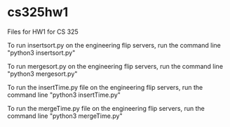 # cs325hw1
Files for HW1 for CS 325


To run insertsort.py on the engineering flip servers, run the command line "python3 insertsort.py"

To run mergesort.py on the engineering flip servers, run the command line "python3 mergesort.py"


To run the insertTime.py file on the engineering flip servers, run the command line "python3 insertTime.py"

To run the mergeTime.py file on the engineering flip servers, run the command line "python3 mergeTime.py"
